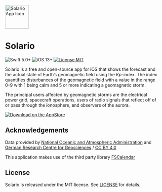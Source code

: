 <img src="https://wagenleitner.me/solario/app-icon-2-4-10.png" alt="Solario App Icon" width="76">

# Solario
![Swift 5.0+](https://img.shields.io/badge/Swift-5.0%2B-orange.svg)
![iOS 13+](https://img.shields.io/badge/iOS-13%2B-blue.svg)
[![License MIT](https://img.shields.io/badge/License-MIT-lightgray.svg)](LICENSE)

Solario is a free and open-source app for iOS that shows the forecast and the actual state of Earth’s geomagnetic field using the *Kp*-index. The index quantifies disturbances of the geomagnetic field with a value in the range 0–9 with 1 being calm and 5 or more indicating a geomagnetic storm.

The principal users affected by geomagnetic storms are the electrical power grid, spacecraft operations, users of radio signals that reflect off of or pass through the ionosphere, and observers of the aurora.

[![Download on the AppStore](https://wagenleitner.me/solario/app-store-badge-us.svg)](https://apps.apple.com/app/solario-geomagnetic-storms/id1266835252)

## Acknowledgements
Data provided by [National Oceanic and Atmospheric Administration](https://www.swpc.noaa.gov/products) and [German Research Centre for Geosciences](https://www.gfz-potsdam.de/en/kp-index/) / [CC BY 4.0](https://creativecommons.org/licenses/by/4.0/)

This application makes use of the third party library [FSCalendar](https://github.com/WenchaoD/FSCalendar)

## License
Solario is released under the MIT license. See [LICENSE](LICENSE) for details.
